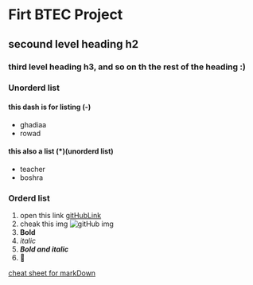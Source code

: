 # Firt BTEC Project
## secound level heading h2
### third level heading h3, and so on th the rest of the heading :)

### Unorderd list
#### this dash is for listing (-)
- ghadiaa
- rowad

#### this also a list (*)(unorderd list)
* teacher 
* boshra

### Orderd list 
1. open this link [gitHubLink](https://github.com/)
2. cheak this img ![gitHub img](https://github.githubassets.com/images/modules/logos_page/Octocat.png)
3. **Bold**
4. *italic*
5. ***Bold and italic***
6. :blowfish:

[cheat sheet for markDown](https://anvilproject.org/guides/content/creating-links)
